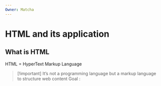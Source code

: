 ```yaml
---
Owner: Matcha
---
```

# HTML and its application
## What is HTML
HTML = HyperText Markup Language

> [!important] It’s not a programming language but a markup language to structure web content
Goal :
